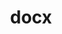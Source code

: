 ---
git: https://github.com/dolanmiu/docx
logohandle: js_docx
sort: docx
title: docx
website: https://docx.js.org/#/
---